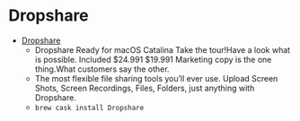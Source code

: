 # Dropshare
- [Dropshare](https://dropshare.app/)
  -  Dropshare Ready for macOS Catalina Take the tour!Have a look what is possible. Included $24.991 $19.991 Marketing copy is the one thing.What customers say the other.
  - The most flexible file sharing tools you’ll ever use. Upload Screen Shots, Screen Recordings, Files, Folders, just anything with Dropshare.
  - `brew cask install Dropshare`
